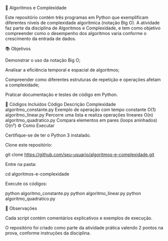 🧩 Algoritmos e Complexidade

Este repositório contém três programas em Python que exemplificam diferentes níveis de complexidade algorítmica (notação Big O).
A atividade faz parte da disciplina de Algoritmos e Complexidade, e tem como objetivo compreender como o desempenho dos algoritmos varia conforme o crescimento da entrada de dados.

📚 Objetivos

Demonstrar o uso da notação Big O;

Analisar a eficiência temporal e espacial de algoritmos;

Compreender como diferentes estruturas de repetição e operações afetam a complexidade;

Praticar documentação e testes de código em Python.

🧠 Códigos Incluídos
Código	Descrição	Complexidade
algoritmo_constante.py	Exemplo de operação com tempo constante	O(1)
algoritmo_linear.py	Percorre uma lista e realiza operações lineares	O(n)
algoritmo_quadratico.py	Compara elementos em pares (loops aninhados)	O(n²)
⚙️ Como Executar

Certifique-se de ter o Python 3 instalado.

Clone este repositório:

git clone https://github.com/seu-usuario/algoritmos-e-complexidade.git


Entre na pasta:

cd algoritmos-e-complexidade


Execute os códigos:

python algoritmo_constante.py
python algoritmo_linear.py
python algoritmo_quadratico.py

🧾 Observações

Cada script contém comentários explicativos e exemplos de execução.

O repositório foi criado como parte da atividade prática valendo 2 pontos na prova, conforme instruções da disciplina.
